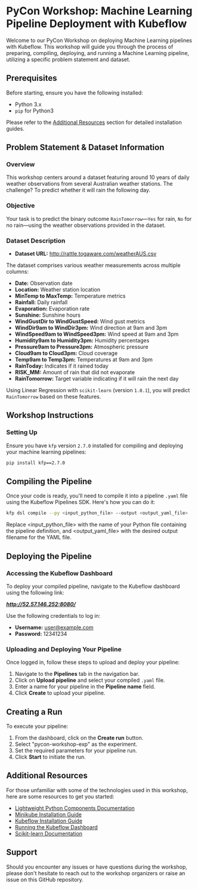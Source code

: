 # PyCon Workshop: Machine Learning Pipeline Deployment with Kubeflow

Welcome to our PyCon Workshop on deploying Machine Learning pipelines with Kubeflow. This workshop will guide you through the process of preparing, compiling, deploying, and running a Machine Learning pipeline, utilizing a specific problem statement and dataset.

## Prerequisites

Before starting, ensure you have the following installed:

- Python 3.x
- `pip` for Python3


Please refer to the [Additional Resources](#additional-resources) section for detailed installation guides.

## Problem Statement & Dataset Information

### Overview

This workshop centers around a dataset featuring around 10 years of daily weather observations from several Australian weather stations. The challenge? To predict whether it will rain the following day.

### Objective

Your task is to predict the binary outcome `RainTomorrow`—`Yes` for rain, `No` for no rain—using the weather observations provided in the dataset.

### Dataset Description
- **Dataset URL:** http://rattle.togaware.com/weatherAUS.csv


The dataset comprises various weather measurements across multiple columns:

- **Date:** Observation date
- **Location:** Weather station location
- **MinTemp to MaxTemp:** Temperature metrics
- **Rainfall:** Daily rainfall
- **Evaporation:** Evaporation rate
- **Sunshine:** Sunshine hours
- **WindGustDir to WindGustSpeed:** Wind gust metrics
- **WindDir9am to WindDir3pm:** Wind direction at 9am and 3pm
- **WindSpeed9am to WindSpeed3pm:** Wind speed at 9am and 3pm
- **Humidity9am to Humidity3pm:** Humidity percentages
- **Pressure9am to Pressure3pm:** Atmospheric pressure
- **Cloud9am to Cloud3pm:** Cloud coverage
- **Temp9am to Temp3pm:** Temperatures at 9am and 3pm
- **RainToday:** Indicates if it rained today
- **RISK_MM:** Amount of rain that did not evaporate
- **RainTomorrow:** Target variable indicating if it will rain the next day

Using Linear Regression with `scikit-learn` (version `1.0.1`), you will predict `RainTomorrow` based on these features.

## Workshop Instructions

### Setting Up

Ensure you have `kfp` version `2.7.0` installed for compiling and deploying your machine learning pipelines:

```bash
pip install kfp==2.7.0
```


## Compiling the Pipeline

Once your code is ready, you'll need to compile it into a pipeline `.yaml` file using the Kubeflow Pipelines SDK. Here's how you can do it:

```bash
kfp dsl compile --py <input_python_file> --output <output_yaml_file>
```

Replace <input_python_file> with the name of your Python file containing the pipeline definition, and <output_yaml_file> with the desired output filename for the YAML file.

## Deploying the Pipeline

### Accessing the Kubeflow Dashboard

To deploy your compiled pipeline, navigate to the Kubeflow dashboard using the following link:

***http://52.57.146.252:8080/***

Use the following credentials to log in:

- **Username:** user@example.com
- **Password:** 12341234

### Uploading and Deploying Your Pipeline

Once logged in, follow these steps to upload and deploy your pipeline:

1. Navigate to the **Pipelines** tab in the navigation bar.
2. Click on **Upload pipeline** and select your compiled `.yaml` file.
3. Enter a name for your pipeline in the **Pipeline name** field.
4. Click **Create** to upload your pipeline.


## Creating a Run

To execute your pipeline:

1. From the dashboard, click on the **Create run** button.
2. Select "pycon-workshop-exp" as the experiment.
3. Set the required parameters for your pipeline run.
4. Click **Start** to initiate the run.


## Additional Resources

For those unfamiliar with some of the technologies used in this workshop, here are some resources to get you started:

- [Lightweight Python Components Documentation](https://www.kubeflow.org/docs/components/pipelines/v2/components/lightweight-python-components/)
- [Minikube Installation Guide](https://minikube.sigs.k8s.io/docs/start/)
- [Kubeflow Installation Guide](https://github.com/kubeflow/manifests)
- [Running the Kubeflow Dashboard](https://www.kubeflow.org/docs/components/central-dash/overview/)
- [Scikit-learn Documentation](https://scikit-learn.org/stable/documentation.html)

## Support

Should you encounter any issues or have questions during the workshop, please don't hesitate to reach out to the workshop organizers or raise an issue on this GitHub repository.
